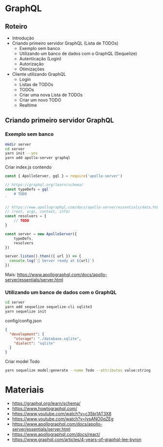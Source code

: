 # GraphQL

## Roteiro

- Introdução
- Criando primeiro servidor GraphQL (Lista de TODOs)
    - Exemplo sem banco
    - Utilizando um banco de dados com o GraphQL (Sequelize)
    - Autenticação (Login)
    - Autorização
    - Otimizações
- Cliente utilizando GraphQL
    - Login
    - Listas de TODOs
    - TODOs
    - Criar uma nova Lista de TODOs
    - Criar um novo TODO
    - Realtime

## Criando primeiro servidor GraphQL
### Exemplo sem banco

```bash
mkdir server
cd server
yarn init --yes
yarn add apollo-server graphql
```

Criar index.js contendo
```js
const { ApolloServer, gql } = require('apollo-server')

// https://graphql.org/learn/schema/
const typeDefs = gql`
    # TODO
`

// https://www.apollographql.com/docs/apollo-server/essentials/data.html
// (root, args, context, info)
const resolvers = {
    // TODO
}

const server = new ApolloServer({
    typeDefs,
    resolvers
})

server.listen().then(({ url }) => {
  console.log(`🚀 Server ready at ${url}`)
})
```

Mais: https://www.apollographql.com/docs/apollo-server/essentials/server.html

### Utilizando um banco de dados com o GraphQL

```bash
cd server
yarn add sequelize sequelize-cli sqlite3
yarn sequelize init
```

config/config.json
```json
{
  "development": {
    "storage": "./database.sqlite",
    "dialect": "sqlite"
  }
}
```

Criar model Todo
```bash
yarn sequelize model:generate --name Todo --attributes value:string
```

# Materiais
- https://graphql.org/learn/schema/
- https://www.howtographql.com/
- https://www.youtube.com/watch?v=c35bj1AT3X8
- https://www.youtube.com/watch?v=IvsANO0qZEg
- https://www.apollographql.com/docs/apollo-server/essentials/server.html
- https://www.apollographql.com/docs/react/
- https://www.graphql.com/articles/4-years-of-graphql-lee-byron